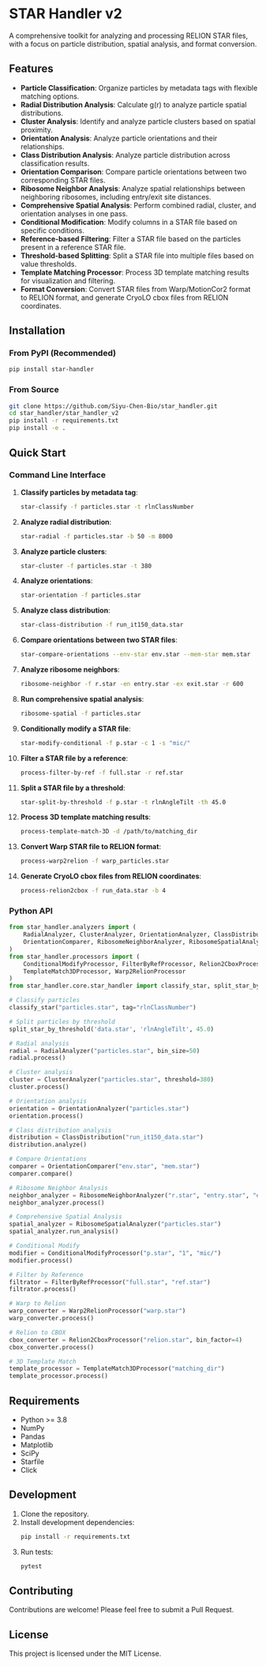 # STAR Handler v2

A comprehensive toolkit for analyzing and processing RELION STAR files, with a focus on particle distribution, spatial analysis, and format conversion.

## Features

- **Particle Classification**: Organize particles by metadata tags with flexible matching options.
- **Radial Distribution Analysis**: Calculate g(r) to analyze particle spatial distributions.
- **Cluster Analysis**: Identify and analyze particle clusters based on spatial proximity.
- **Orientation Analysis**: Analyze particle orientations and their relationships.
- **Class Distribution Analysis**: Analyze particle distribution across classification results.
- **Orientation Comparison**: Compare particle orientations between two corresponding STAR files.
- **Ribosome Neighbor Analysis**: Analyze spatial relationships between neighboring ribosomes, including entry/exit site distances.
- **Comprehensive Spatial Analysis**: Perform combined radial, cluster, and orientation analyses in one pass.
- **Conditional Modification**: Modify columns in a STAR file based on specific conditions.
- **Reference-based Filtering**: Filter a STAR file based on the particles present in a reference STAR file.
- **Threshold-based Splitting**: Split a STAR file into multiple files based on value thresholds.
- **Template Matching Processor**: Process 3D template matching results for visualization and filtering.
- **Format Conversion**: Convert STAR files from Warp/MotionCor2 format to RELION format, and generate CryoLO cbox files from RELION coordinates.

## Installation

### From PyPI (Recommended)
```bash
pip install star-handler
```

### From Source
```bash
git clone https://github.com/Siyu-Chen-Bio/star_handler.git
cd star_handler/star_handler_v2
pip install -r requirements.txt
pip install -e .
```

## Quick Start

### Command Line Interface

1.  **Classify particles by metadata tag**:
    ```bash
    star-classify -f particles.star -t rlnClassNumber
    ```

2.  **Analyze radial distribution**:
    ```bash
    star-radial -f particles.star -b 50 -m 8000
    ```

3.  **Analyze particle clusters**:
    ```bash
    star-cluster -f particles.star -t 380
    ```

4.  **Analyze orientations**:
    ```bash
    star-orientation -f particles.star
    ```

5.  **Analyze class distribution**:
    ```bash
    star-class-distribution -f run_it150_data.star
    ```

6.  **Compare orientations between two STAR files**:
    ```bash
    star-compare-orientations --env-star env.star --mem-star mem.star
    ```

7.  **Analyze ribosome neighbors**:
    ```bash
    ribosome-neighbor -f r.star -en entry.star -ex exit.star -r 600
    ```

8.  **Run comprehensive spatial analysis**:
    ```bash
    ribosome-spatial -f particles.star
    ```

9.  **Conditionally modify a STAR file**:
    ```bash
    star-modify-conditional -f p.star -c 1 -s "mic/"
    ```

10. **Filter a STAR file by a reference**:
    ```bash
    process-filter-by-ref -f full.star -r ref.star
    ```

11. **Split a STAR file by a threshold**:
    ```bash
    star-split-by-threshold -f p.star -t rlnAngleTilt -th 45.0
    ```

12. **Process 3D template matching results**:
    ```bash
    process-template-match-3D -d /path/to/matching_dir
    ```

13. **Convert Warp STAR file to RELION format**:
    ```bash
    process-warp2relion -f warp_particles.star
    ```

14. **Generate CryoLO cbox files from RELION coordinates**:
    ```bash
    process-relion2cbox -f run_data.star -b 4
    ```

### Python API

```python
from star_handler.analyzers import (
    RadialAnalyzer, ClusterAnalyzer, OrientationAnalyzer, ClassDistribution,
    OrientationComparer, RibosomeNeighborAnalyzer, RibosomeSpatialAnalyzer
)
from star_handler.processors import (
    ConditionalModifyProcessor, FilterByRefProcessor, Relion2CboxProcessor,
    TemplateMatch3DProcessor, Warp2RelionProcessor
)
from star_handler.core.star_handler import classify_star, split_star_by_threshold

# Classify particles
classify_star("particles.star", tag="rlnClassNumber")

# Split particles by threshold
split_star_by_threshold('data.star', 'rlnAngleTilt', 45.0)

# Radial analysis
radial = RadialAnalyzer("particles.star", bin_size=50)
radial.process()

# Cluster analysis
cluster = ClusterAnalyzer("particles.star", threshold=380)
cluster.process()

# Orientation analysis
orientation = OrientationAnalyzer("particles.star")
orientation.process()

# Class distribution analysis
distribution = ClassDistribution("run_it150_data.star")
distribution.analyze()

# Compare Orientations
comparer = OrientationComparer("env.star", "mem.star")
comparer.compare()

# Ribosome Neighbor Analysis
neighbor_analyzer = RibosomeNeighborAnalyzer("r.star", "entry.star", "exit.star")
neighbor_analyzer.process()

# Comprehensive Spatial Analysis
spatial_analyzer = RibosomeSpatialAnalyzer("particles.star")
spatial_analyzer.run_analysis()

# Conditional Modify
modifier = ConditionalModifyProcessor("p.star", "1", "mic/")
modifier.process()

# Filter by Reference
filtrator = FilterByRefProcessor("full.star", "ref.star")
filtrator.process()

# Warp to Relion
warp_converter = Warp2RelionProcessor("warp.star")
warp_converter.process()

# Relion to CBOX
cbox_converter = Relion2CboxProcessor("relion.star", bin_factor=4)
cbox_converter.process()

# 3D Template Match
template_processor = TemplateMatch3DProcessor("matching_dir")
template_processor.process()
```

## Requirements

- Python >= 3.8
- NumPy
- Pandas
- Matplotlib
- SciPy
- Starfile
- Click

## Development

1.  Clone the repository.
2.  Install development dependencies:
    ```bash
    pip install -r requirements.txt
    ```
3.  Run tests:
    ```bash
    pytest
    ```

## Contributing

Contributions are welcome! Please feel free to submit a Pull Request.

## License

This project is licensed under the MIT License.
